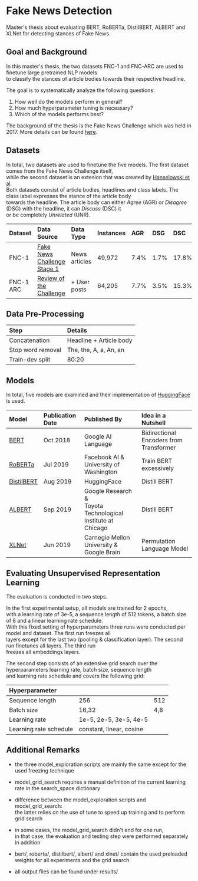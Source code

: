 # Fake News Detection
Master's thesis about evaluating BERT, RoBERTa, DistilBERT, ALBERT and XLNet for detecting stances of Fake News.

## Goal and Background
In this master's thesis, the two datasets FNC-1 and FNC-ARC are used to finetune large pretrained NLP models  
to classify the stances of article bodies towards their respective headline. 

The goal is to systematically analyze the following questions: 
1. How well do the models perform in general?
2. How much hyperparameter tuning is necessary?
3. Which of the models performs best? 

The background of the thesis is the Fake News Challenge which was held in 2017. More details can be found [here](http://www.fakenewschallenge.org/). 

## Datasets
In total, two datasets are used to finetune the five models. The first dataset comes from the Fake News Challenge itself,   
while the second dataset is an extesion that was created by [Hanselowski et al](https://arxiv.org/pdf/1806.05180.pdf).  
Both datasets consist of article bodies, headlines and class labels. The class label expresses the stance of the article body  
towards the headline. The article body can either *Agree* (AGR) or *Disagree* (DSG) with the headline, it can *Discuss* (DSC) it  
or be completely *Unrelated* (UNR). 

| Dataset | Data Source | Data Type | Instances | AGR | DSG | DSC | UNR | 
| :------ | :---------- | :-------- | :-------- | :---| :-- | :-- | :-- |
| FNC-1 | [Fake News Challenge Stage 1](https://github.com/FakeNewsChallenge/fnc-1/tree/29d473af2d15278f0464d5e41e4cbe7eb58231f2)| News articles | 49,972 | 7.4% | 1.7% | 17.8% | 73.1% |
| FNC-1 ARC | [Review of the Challenge](https://github.com/UKPLab/coling2018_fake-news-challenge/tree/master/data/fnc-1/corpora/FNC_ARC) | + User posts | 64,205 | 7.7% | 3.5% | 15.3% | 73.5% |

## Data Pre-Processing
| Step | Details |
| :--- | :------ |
| Concatenation | Headline + Article body | 
| Stop word removal   | The, the, A, a, An, an |
| Train-dev split | 80:20 |

## Models
In total, five models are examined and their implementation of [HuggingFace](https://huggingface.co/transformers/) is used.  

| Model | Publication Date | Published By | Idea in a Nutshell
| :---- | :--------------- | :----------- | :-------------- |
| [BERT](https://arxiv.org/pdf/1810.04805.pdf)  | Oct 2018 | Google AI Language | Bidirectional Encoders from Transformer |
| [RoBERTa](https://arxiv.org/pdf/1907.11692.pdf)   | Jul 2019 | Facebook AI &<br>University of Washington | Train BERT excessively |
| [DistilBERT](https://arxiv.org/pdf/1910.01108.pdf) | Aug 2019 | HuggingFace | Distill BERT |
| [ALBERT](https://arxiv.org/pdf/1909.11942.pdf) | Sep 2019 | Google Research &<br>Toyota Technological Institute at Chicago | Distill BERT |
| [XLNet](https://arxiv.org/pdf/1906.08237.pdf) | Jun 2019 | Carnegie Mellon University &<br>Google Brain | Permutation Language Model |

## Evaluating Unsupervised Representation Learning
The evaluation is conducted in two steps.  

In the first experimental setup, all models are trained for 2 epochs,  
with a learning rate of 3e-5, a sequence length of 512 tokens, a batch size of 8 and a linear learning rate schedule.  
With this fixed setting of hyperparameters three runs were conducted per model and dataset. The first run freezes all  
layers except for the last two (pooling & classification layer). The second run finetunes all layers. The third run  
freezes all embeddings layers. 

The second step consists of an extensive grid search over the hyperparameters learning rate, batch size, sequence length  
and learning rate schedule and covers the following grid: 

| Hyperparameter  | | |
| :------ |  :------ |  :------ |
| Sequence length | 256 | 512 |
| Batch size |16,32 | 4,8 |
| Learning rate | 1e-5, 2e-5, 3e-5, 4e-5 |
| Learning rate schedule | constant, linear, cosine |



## Additional Remarks
* the three model_exploration scripts are mainly the same except for the used freezing technique

* model_grid_search requires a manual definition of the current learning rate in the search_space dictionary

* difference between the model_exploration scripts and model_grid_search:  
 	the latter relies on the use of tune to speed up training and to perform grid search

* in some cases, the model_grid_search didn't end for one run,   
in that case, the evaluation and testing step were performed separately in addition

* bert/, roberta/, distilbert/, albert/ and xlnet/ contain the used preloaded weights for all experiments and the grid search

* all output files can be found under results/
